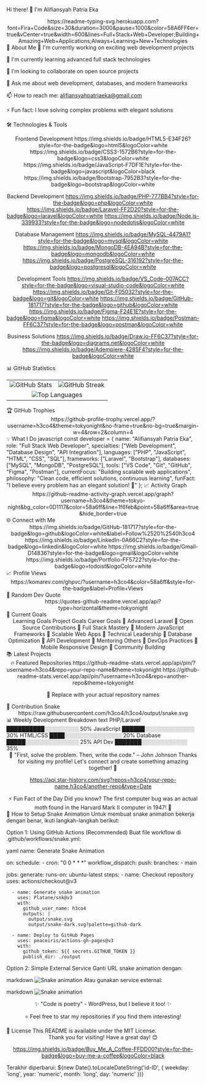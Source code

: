 Hi there! 👋 I'm Alifiansyah Patria Eka
<div align="center">
https://readme-typing-svg.herokuapp.com?font=Fira+Code&size=30&duration=3000&pause=1000&color=58A6FF&center=true&vCenter=true&width=600&lines=Full+Stack+Web+Developer;Building+Amazing+Web+Applications;Always+Learning+New+Technologies

</div>
🚀 About Me
🔭 I'm currently working on exciting web development projects

🌱 I'm currently learning advanced full stack technologies

👯 I'm looking to collaborate on open source projects

💬 Ask me about web development, databases, and modern frameworks

📫 How to reach me: alifiansyahpatriaeka@gmail.com

⚡ Fun fact: I love solving complex problems with elegant solutions

🛠️ Technologies & Tools
<div align="center">
Frontend Development
https://img.shields.io/badge/HTML5-E34F26?style=for-the-badge&logo=html5&logoColor=white
https://img.shields.io/badge/CSS3-1572B6?style=for-the-badge&logo=css3&logoColor=white
https://img.shields.io/badge/JavaScript-F7DF1E?style=for-the-badge&logo=javascript&logoColor=black
https://img.shields.io/badge/Bootstrap-7952B3?style=for-the-badge&logo=bootstrap&logoColor=white

Backend Development
https://img.shields.io/badge/PHP-777BB4?style=for-the-badge&logo=php&logoColor=white
https://img.shields.io/badge/Laravel-FF2D20?style=for-the-badge&logo=laravel&logoColor=white
https://img.shields.io/badge/Node.js-339933?style=for-the-badge&logo=nodedotjs&logoColor=white

Database Management
https://img.shields.io/badge/MySQL-4479A1?style=for-the-badge&logo=mysql&logoColor=white
https://img.shields.io/badge/MongoDB-4EA94B?style=for-the-badge&logo=mongodb&logoColor=white
https://img.shields.io/badge/PostgreSQL-316192?style=for-the-badge&logo=postgresql&logoColor=white

Development Tools
https://img.shields.io/badge/VS_Code-007ACC?style=for-the-badge&logo=visual-studio-code&logoColor=white
https://img.shields.io/badge/Git-F05032?style=for-the-badge&logo=git&logoColor=white
https://img.shields.io/badge/GitHub-181717?style=for-the-badge&logo=github&logoColor=white
https://img.shields.io/badge/Figma-F24E1E?style=for-the-badge&logo=figma&logoColor=white
https://img.shields.io/badge/Postman-FF6C37?style=for-the-badge&logo=postman&logoColor=white

Business Solutions
https://img.shields.io/badge/Draw.io-FF6C37?style=for-the-badge&logo=diagrams.net&logoColor=white
https://img.shields.io/badge/Adempiere-4285F4?style=for-the-badge&logoColor=white

</div>
📊 GitHub Statistics
<div align="center"><table> <tr> <td align="center"> <img src="https://github-readme-stats.vercel.app/api?username=h3co4&show_icons=true&theme=tokyonight&hide_border=true&bg_color=0D1117&title_color=58a6ff&icon_color=1f6feb&text_color=c9d1d9&count_private=true&include_all_commits=true" alt="GitHub Stats" /> </td> <td align="center"> <img src="https://streak-stats.demolab.com/?user=h3co4&theme=tokyonight&hide_border=true&background=0D1117" alt="GitHub Streak" /> </td> </tr> <tr> <td colspan="2" align="center"> <img src="https://github-readme-stats.vercel.app/api/top-langs/?username=h3co4&layout=compact&theme=tokyonight&hide_border=true&bg_color=0D1117&title_color=58a6ff&text_color=c9d1d9&langs_count=8" alt="Top Languages" /> </td> </tr> </table></div>
🏆 GitHub Trophies
<div align="center">
https://github-profile-trophy.vercel.app/?username=h3co4&theme=tokyonight&no-frame=true&no-bg=true&margin-w=4&row=2&column=4

</div>
💡 What I Do
javascript
const developer = {
    name: "Alifiansyah Patria Eka",
    role: "Full Stack Web Developer",
    specialties: ["Web Development", "Database Design", "API Integration"],
    languages: ["PHP", "JavaScript", "HTML", "CSS", "SQL"],
    frameworks: ["Laravel", "Bootstrap"],
    databases: ["MySQL", "MongoDB", "PostgreSQL"],
    tools: ["VS Code", "Git", "GitHub", "Figma", "Postman"],
    currentFocus: "Building scalable web applications",
    philosophy: "Clean code, efficient solutions, continuous learning",
    funFact: "I believe every problem has an elegant solution! 💫"
};
📈 Activity Graph
<div align="center">
https://github-readme-activity-graph.vercel.app/graph?username=h3co4&theme=tokyo-night&bg_color=0D1117&color=58a6ff&line=1f6feb&point=58a6ff&area=true&hide_border=true

</div>
🌐 Connect with Me
<div align="center">
https://img.shields.io/badge/GitHub-181717?style=for-the-badge&logo=github&logoColor=white&label=Follow%2520%2540h3co4
https://img.shields.io/badge/LinkedIn-0A66C2?style=for-the-badge&logo=linkedin&logoColor=white
https://img.shields.io/badge/Gmail-D14836?style=for-the-badge&logo=gmail&logoColor=white
https://img.shields.io/badge/Portfolio-FF5722?style=for-the-badge&logo=todoist&logoColor=white

</div>
📈 Profile Views
<div align="center">
https://komarev.com/ghpvc/?username=h3co4&color=58a6ff&style=for-the-badge&label=Profile+Views

</div>
💭 Random Dev Quote
<div align="center">
https://quotes-github-readme.vercel.app/api?type=horizontal&theme=tokyonight

</div>
🎯 Current Goals
<div align="center">
Learning Goals	Project Goals	Career Goals
🔹 Advanced Laravel	🔹 Open Source Contributions	🔹 Full Stack Mastery
🔹 Modern JavaScript Frameworks	🔹 Scalable Web Apps	🔹 Technical Leadership
🔹 Database Optimization	🔹 API Development	🔹 Mentoring Others
🔹 DevOps Practices	🔹 Mobile Responsive Design	🔹 Community Building
</div>
📚 Latest Projects
<div align="center">
🔥 Featured Repositories
https://github-readme-stats.vercel.app/api/pin/?username=h3co4&repo=your-repo-name&theme=tokyonight
https://github-readme-stats.vercel.app/api/pin/?username=h3co4&repo=another-repo&theme=tokyonight

🔔 Replace with your actual repository names

</div>
🐍 Contribution Snake
<div align="center">
https://raw.githubusercontent.com/h3co4/h3co4/output/snake.svg

</div>
📊 Weekly Development Breakdown
text
PHP/Laravel    ██████████░░░░░░░░░    50%
JavaScript     ██████░░░░░░░░░░░░░    30%
HTML/CSS       ████░░░░░░░░░░░░░░░    20%
Database       █████░░░░░░░░░░░░░░    25%
API Dev        ███████░░░░░░░░░░░░    35%
<div align="center">
🚀 "First, solve the problem. Then, write the code." – John Johnson
Thanks for visiting my profile! Let's connect and create something amazing together! 🌟

https://api.star-history.com/svg?repos=h3co4/your-repo-name,h3co4/another-repo&type=Date

</div>
<div align="center">
⚡ Fun Fact of the Day
Did you know? The first computer bug was an actual moth found in the Harvard Mark II computer in 1947! 🦋

</div>
🔧 How to Setup Snake Animation
Untuk membuat snake animation bekerja dengan benar, ikuti langkah-langkah berikut:

Option 1: Using GitHub Actions (Recommended)
Buat file workflow di .github/workflows/snake.yml:

yaml
name: Generate Snake Animation

on:
  schedule:
    - cron: "0 0 * * *"
  workflow_dispatch:
  push:
    branches:
      - main

jobs:
  generate:
    runs-on: ubuntu-latest
    steps:
      - name: Checkout repository
        uses: actions/checkout@v3
        
      - name: Generate snake animation
        uses: Platane/snk@v3
        with:
          github_user_name: h3co4
          outputs: |
            output/snake.svg
            output/snake-dark.svg?palette=github-dark
          
      - name: Deploy to GitHub Pages
        uses: peaceiris/actions-gh-pages@v3
        with:
          github_token: ${{ secrets.GITHUB_TOKEN }}
          publish_dir: ./output
Option 2: Simple External Service
Ganti URL snake animation dengan:

markdown
![Snake animation](https://github.com/h3co4/h3co4/blob/output/snake.svg)
Atau gunakan service external:

markdown
![Snake animation](https://raw.githubusercontent.com/h3co4/h3co4/output/snake.svg)
<div align="center">
✨ "Code is poetry" - WordPress, but I believe it too! ✨

⭐ Feel free to star my repositories if you find them interesting!

</div>
📝 License
This README is available under the MIT License.

<div align="center">
Thank you for visiting! Have a great day! 😊

https://img.shields.io/badge/Buy_Me_A_Coffee-FFDD00?style=for-the-badge&logo=buy-me-a-coffee&logoColor=black

</div>
Terakhir diperbarui: ${new Date().toLocaleDateString('id-ID', { weekday: 'long', year: 'numeric', month: 'long', day: 'numeric' })}
